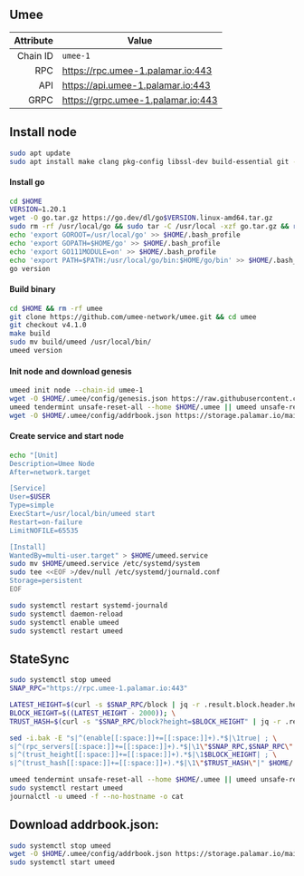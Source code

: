 ## Umee
| Attribute | Value |
|----------:|-------|
| Chain ID         | `umee-1` |
| RPC  | https://rpc.umee-1.palamar.io:443 |
| API  | https://api.umee-1.palamar.io:443 |
| GRPC | https://grpc.umee-1.palamar.io:443 |
## Install node
```bash
sudo apt update
sudo apt install make clang pkg-config libssl-dev build-essential git -y
```
#### Install go
```bash
cd $HOME
VERSION=1.20.1
wget -O go.tar.gz https://go.dev/dl/go$VERSION.linux-amd64.tar.gz
sudo rm -rf /usr/local/go && sudo tar -C /usr/local -xzf go.tar.gz && rm go.tar.gz
echo 'export GOROOT=/usr/local/go' >> $HOME/.bash_profile
echo 'export GOPATH=$HOME/go' >> $HOME/.bash_profile
echo 'export GO111MODULE=on' >> $HOME/.bash_profile
echo 'export PATH=$PATH:/usr/local/go/bin:$HOME/go/bin' >> $HOME/.bash_profile && . $HOME/.bash_profile
go version
```
#### Build binary
```bash
cd $HOME && rm -rf umee
git clone https://github.com/umee-network/umee.git && cd umee
git checkout v4.1.0
make build
sudo mv build/umeed /usr/local/bin/
umeed version
```
#### Init node and download genesis
```bash
umeed init node --chain-id umee-1
wget -O $HOME/.umee/config/genesis.json https://raw.githubusercontent.com/umee-network/umee/main/networks/umee-1/genesis.json
umeed tendermint unsafe-reset-all --home $HOME/.umee || umeed unsafe-reset-all
wget -O $HOME/.umee/config/addrbook.json https://storage.palamar.io/mainnet/umee/addrbook.json
```
#### Create service and start node
```bash
echo "[Unit]
Description=Umee Node
After=network.target

[Service]
User=$USER
Type=simple
ExecStart=/usr/local/bin/umeed start
Restart=on-failure
LimitNOFILE=65535

[Install]
WantedBy=multi-user.target" > $HOME/umeed.service
sudo mv $HOME/umeed.service /etc/systemd/system
sudo tee <<EOF >/dev/null /etc/systemd/journald.conf
Storage=persistent
EOF
```
```bash
sudo systemctl restart systemd-journald
sudo systemctl daemon-reload
sudo systemctl enable umeed
sudo systemctl restart umeed
```

## StateSync
```bash
sudo systemctl stop umeed
SNAP_RPC="https://rpc.umee-1.palamar.io:443"

LATEST_HEIGHT=$(curl -s $SNAP_RPC/block | jq -r .result.block.header.height); \
BLOCK_HEIGHT=$((LATEST_HEIGHT - 2000)); \
TRUST_HASH=$(curl -s "$SNAP_RPC/block?height=$BLOCK_HEIGHT" | jq -r .result.block_id.hash)

sed -i.bak -E "s|^(enable[[:space:]]+=[[:space:]]+).*$|\1true| ; \
s|^(rpc_servers[[:space:]]+=[[:space:]]+).*$|\1\"$SNAP_RPC,$SNAP_RPC\"| ; \
s|^(trust_height[[:space:]]+=[[:space:]]+).*$|\1$BLOCK_HEIGHT| ; \
s|^(trust_hash[[:space:]]+=[[:space:]]+).*$|\1\"$TRUST_HASH\"|" $HOME/.umee/config/config.toml

umeed tendermint unsafe-reset-all --home $HOME/.umee || umeed unsafe-reset-all
sudo systemctl restart umeed 
journalctl -u umeed -f --no-hostname -o cat
```
## Download addrbook.json:
```bash
sudo systemctl stop umeed
wget -O $HOME/.umee/config/addrbook.json https://storage.palamar.io/mainnet/umee/addrbook.json
sudo systemctl start umeed
```
